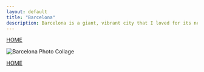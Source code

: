 ```yaml
---
layout: default
title: "Barcelona"
description: Barcelona is a giant, vibrant city that I loved for its neighborhoods, lively squares, and incredible food 
---
```

[HOME](index.md)

![Barcelona Photo Collage](/img/barca.png)


[HOME](index.md)
